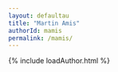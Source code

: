 ```yaml
---
layout: defaultau
title: "Martin Amis"
authorId: mamis
permalink: /mamis/
---
```

{% include loadAuthor.html %}
<script>
    $(document).ready(function(){
        showAuthorBio('{{ page.authorId }}');
   });
</script>